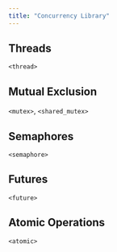 ```yaml
---
title: "Concurrency Library"
---
```


## Threads

`<thread>`

## Mutual Exclusion

`<mutex>`, `<shared_mutex>`

## Semaphores

`<semaphore>`

## Futures

`<future>`

## Atomic Operations

`<atomic>`
